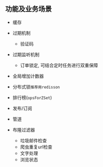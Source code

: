 ## 功能及业务场景
- 缓存
- 过期机制
    - 验证码
- 过期监听机制
    - 订单锁定, 可结合定时任务进行双重保障
- 全局增加计数器
- 分布式锁`推荐用redisson`
- 排行榜(`opsForZSet`)
- 发布/订阅
- 管道

- 布隆过滤器
    - 垃圾邮件检查
    - 爬虫重复url检查
    - 文字处理
    - 浏览状态